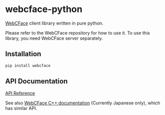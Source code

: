 # webcface-python

[WebCFace](https://github.com/na-trium-144/webcface) client library written in pure python.

Please refer to the WebCFace repository for how to use it. To use this library, you need WebCFace server separately.

## Installation

```sh
pip install webcface
```

## API Documentation
[API Reference](https://na-trium-144.github.io/webcface-python/)

See also [WebCFace C++ documentation](https://na-trium-144.github.io/webcface/) (Currently Japanese only), which has similar API.
